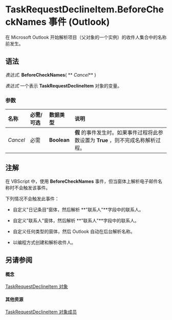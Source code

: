 
# TaskRequestDeclineItem.BeforeCheckNames 事件 (Outlook)

在 Microsoft Outlook 开始解析项目（父对象的一个实例）的收件人集合中的名称前发生。


## 语法

 _表达式_. **BeforeCheckNames**( ** _Cancel_** )

 _表达式_ 一个表示 **TaskRequestDeclineItem** 对象的变量。


### 参数



|**名称**|**必需/可选**|**数据类型**|**说明**|
|:-----|:-----|:-----|:-----|
| _Cancel_|必需|**Boolean**|**假** 的事件发生时。如果事件过程将此参数设置为 **True** ，则不完成名称解析过程。|

## 注解

在 VBScript 中，使用 **BeforeCheckNames** 事件，但当窗体上解析电子邮件名称时不会触发该事件。

下列情况不会触发此事件：


- 自定义"日记条目"窗体，然后解析 **"联系人"**字段中的联系人。
    
- 自定义"联系人"窗体，然后解析 **"联系人"**字段中的联系人。
    
- 自定义任何类型的窗体，然后 Outlook 自动在后台解析名称。
    
- 以编程方式创建和解析收件人。
    



## 另请参阅


#### 概念


[TaskRequestDeclineItem 对象](e842c7c0-7943-9219-329b-30b892ab99b0.md)
#### 其他资源


[TaskRequestDeclineItem 对象成员](3de31d0d-2444-876c-5d4d-1192851301af.md)